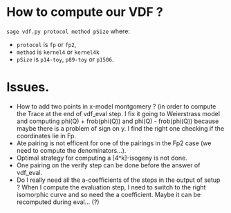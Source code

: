 # How to compute our VDF ?
`sage vdf.py protocol method pSize` where:
- `protocol` is `fp` or `fp2`,
- `method` is `kernel4` or `kernel4k`
- `pSize` is `p14-toy`, `p89-toy` or `p1506`.

# Issues.

- How to add two points in x-model montgomery ? (in order to compute the Trace at
the end of vdf_eval step.
I fix it going to Weierstrass model and computing phi(Q) + frob(phi(Q)) and
phi(Q) - frob(phi(Q)) because maybe there is a problem of sign on y. I find 
the right one checking if the coordinates lie in Fp.
- Ate pairing is not efficent for one of the pairings in the Fp2 case (we need 
to compute the denominators...).
- Optimal strategy for computing a [4^k]-isogeny is not done.
- One pairing on the verify step can be done before the answer of vdf_eval.
- Do I really need all the a-coefficients of the steps in the output of setup ?
When I compute the evaluation step, I need to switch to the right isomorphic 
curve and so need the a coefficient.
Maybe it can be recomputed during eval... (?)
